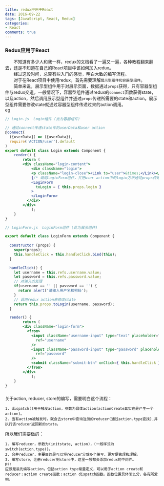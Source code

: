 ```yaml
---
title: redux应用于React
date: 2016-09-22
tags: [JavaScript, React, Redux]
categories: 
- React
comments: true
---
```


### Redux应用于React  

　　不知道有多少人和我一样，redux的文档看了一遍又一遍，各种教程翻来翻去，还是不知道在自己的React项目中该如何加入redux。  
　　经过这段时间，总算有些入门的感觉，明白大致的编写流程。  
　　对于在React项目中使用redux，首先需要理解`展示型组件和容器型组件`。  
　　简单来说，展示型组件用于对展示页面，数据通过`props`获得，只有容器型组件与redux交道。一般情况下，容器型组件通过redux的`connect`函数获得state，以及action，然后调用展示型组件并通过`props`传递所需要的state和action。展示型组件需要修改state就通过容器型组件传递过来的action调用。  
eg
```jsx
// Login.js  Login组件 (此为容器组件)

// 通过connect传递state中的userData和user action
@connect(
  ({userData}) => ({userData}),
  require('ACTION/user').default
)
export default class Login extends Component {
	render() {
		return (
        <div className="login-content">
      		<div className="login">
            <p className="login-close"><Link to="user">&times;</Link></p>
            {/* 调用LoginForm组件，并把user action中的login方法通过props传递给LoginForm组件 */}
            <LoginForm
              toLogin = { this.props.login }
            >
            </LoginForm>
          </div>
        </div>
			);
	}
}
```

```jsx
// LoginForm.js  LoginForm组件 (此为展示组件)

export default class LoginForm extends Component {
  
  constructor (props) {
    super(props);
    this.handleClick = this.handleClick.bind(this);
  }

  handleClick() {
    let username = this.refs.username.value;
    let password = this.refs.password.value;
    // 对输入的处理
    if(username == '' || password == '') {
      return alert('请输入用户名和密码');
    }
    // 调用redux action来修改state
    return this.props.toLogin(username, password);
  }

  render() {
		return (
        <div className="login-form">
          <from>
            <input className="username-input" type="text" placeholder="用户名"
              ref="username"
            />
            <input className="password-input" type="password" placeholder="密码"
              ref="password"
            />
            <submit className="submit-btn" onClick={ this.handleClick }>进入头条</submit>
          </from>
        </div>
			);
	}
}
```

#####

关于action, reducer, store的编写，需要明白这个流程：

	1. dispatch()用于触发action，参数为具体action(actionCreate其实也是产生一个action)。
	2. 当有action被触发时，就会去store中查询注册的reducer(通过action.type查找),并执行该reducer返回新的state。

所以我们需要做的：

	1. 编写reducer，参数为(initstate, action)，(一般样式为switch(action.type))。
	2. 合并reducer，主要目的是可以将reducer分成多个编写，更方便管理和理解。
	3. 编写store，注册reducer到store中，这里一般都会添加redux的中间件。
	ps:
	应该是最先编写action，包括action type常量定义，可以用于action create和reducer；action create函数；action dispatch函数。函数位置具体怎么分，各有所爱吧。